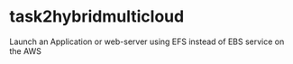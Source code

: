 # task2hybridmulticloud
Launch an Application or web-server using EFS instead of EBS service on the AWS
